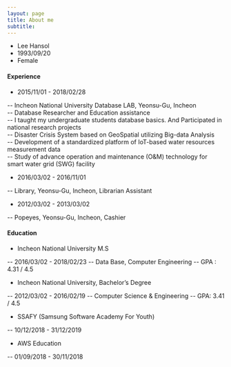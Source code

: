 ```yaml
---
layout: page
title: About me
subtitle:
---
```


  
- Lee Hansol
- 1993/09/20
- Female  
  
#### Experience  

- 2015/11/01 - 2018/02/28

-- Incheon National University Database LAB, Yeonsu-Gu, Incheon  
-- Database Researcher and Education assistance  
-- I taught my undergraduate students database basics. And Participated in national research projects  
-- Disaster Crisis System based on GeoSpatial utilizing Big-data Analysis  
-- Development of a standardized platform of IoT-based water resources measurement data  
-- Study of advance operation and maintenance (O&M) technology for smart water grid (SWG) facility  

- 2016/03/02 - 2016/11/01

-- Library, Yeonsu-Gu, Incheon, Librarian Assistant  

- 2012/03/02 - 2013/03/02

-- Popeyes, Yeonsu-Gu, Incheon, Cashier  

#### Education

- Incheon National University M.S

-- 2016/03/02 - 2018/02/23
-- Data Base, Computer Engineering
-- GPA : 4.31 / 4.5

- Incheon National University, Bachelor’s Degree

-- 2012/03/02 - 2016/02/19
-- Computer Science & Engineering
-- GPA: 3.41 / 4.5

- SSAFY (Samsung Software Academy For Youth)

-- 10/12/2018 - 31/12/2019

- AWS Education

-- 01/09/2018 - 30/11/2018
